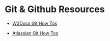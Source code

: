 # Git & Github Resources

- [W3Docs Git How Tos](https://www.w3docs.com/learn-git/introduction1.html)

- [Atlassian Git How Tos](https://www.atlassian.com/git/tutorials/setting-up-a-repository)
